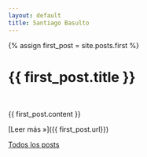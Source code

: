 ```yaml
---
layout: default
title: Santiago Basulto
---
```


{% assign first_post = site.posts.first %}

# {{ first_post.title }}

<br />

{{ first_post.content }}

[Leer más &raquo;]({{ first_post.url}})

[Todos los posts](/archive.html)
